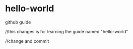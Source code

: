 # hello-world
github guide

//this changes is for learning the guide named "hello-world"

//change and commit
